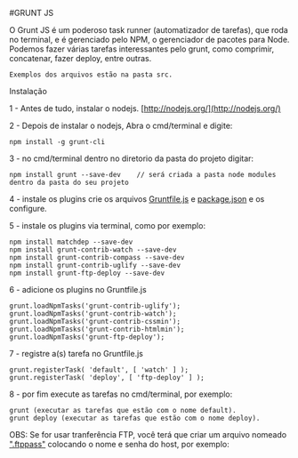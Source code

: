 
#GRUNT JS


O Grunt JS é um poderoso task runner (automatizador de tarefas), que roda no terminal, e é gerenciado pelo NPM, o gerenciador de pacotes para Node. Podemos fazer várias tarefas interessantes pelo grunt, como comprimir, concatenar, fazer deploy, entre outras.

	Exemplos dos arquivos estão na pasta src.

Instalação


1 - Antes de tudo, instalar o nodejs.  [http://nodejs.org/](http://nodejs.org/)

2 - Depois de instalar o nodejs, Abra o cmd/terminal e digite: 
	
	 
	npm install -g grunt-cli
	

3 - no cmd/terminal dentro no diretorio da pasta do projeto digitar: 

	npm install grunt --save-dev    // será criada a pasta node modules dentro da pasta do seu projeto

	
4 - instale os plugins crie os arquivos [Gruntfile.js](https://github.com/gustavomeloweb/Estudos/blob/master/Grunt-JS/src/Gruntfile.js) e [package.json](https://github.com/gustavomeloweb/Estudos/blob/master/Grunt-JS/src/package.json) e os configure.


5 - instale os plugins via terminal, como por exemplo: 

	npm install matchdep --save-dev
	npm install grunt-contrib-watch --save-dev
	npm install grunt-contrib-compass --save-dev
	npm install grunt-contrib-uglify --save-dev
	npm install grunt-ftp-deploy --save-dev

6 - adicione os plugins no Gruntfile.js

	grunt.loadNpmTasks('grunt-contrib-uglify');
	grunt.loadNpmTasks('grunt-contrib-watch');
	grunt.loadNpmTasks('grunt-contrib-cssmin');
	grunt.loadNpmTasks('grunt-contrib-htmlmin');
	grunt.loadNpmTasks('grunt-ftp-deploy');

7 - registre a(s) tarefa no Gruntfile.js

	grunt.registerTask( 'default', [ 'watch' ] );
	grunt.registerTask( 'deploy', [ 'ftp-deploy' ] );

8 - por fim execute as tarefas no cmd/terminal, por exemplo:

	grunt (executar as tarefas que estão com o nome default).
	grunt deploy (executar as tarefas que estão com o nome deploy).

	
OBS: Se for usar tranferência FTP, você terá que criar um arquivo nomeado [".ftppass"](https://github.com/gustavomeloweb/Estudos/blob/master/Grunt-JS/src/.ftppass) colocando o nome e senha do host, por exemplo:

